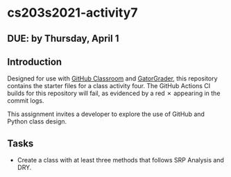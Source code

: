 # cs203s2021-activity7

## DUE: by Thursday, April 1 

## Introduction

Designed for use with [GitHub Classroom](https://classroom.github.com/) and
[GatorGrader](https://github.com/GatorEducator/gatorgrader/), this repository
contains the starter files for a class activity four. The GitHub Actions CI builds for
this repository will fail, as evidenced by a red
&#x2717; appearing in the commit logs.

This assignment invites a developer to explore the use of GitHub and Python class design.

## Tasks

- Create a class with at least three methods that follows SRP Analysis and DRY.